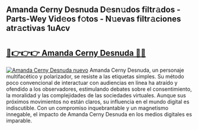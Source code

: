 ## Amanda Cerny Desnuda D𝚎sn𝚞dos filtr𝚊dos - Parts-Wey Vid𝚎os f𝚘tos - N𝚞evas filtr𝚊ciones atr𝚊ctivas 1uAcv

# <h2><a href="http://mba8cn.tromn.icu/?c=Amanda+Cerny+Desnuda">🔗👉👉👉 Amanda Cerny Desnuda 🔗🔗</a></h2>

[![Amanda Cerny Desnuda nuevo](https://i.imgur.com/pEAQMta.gif)](http://mba8cn.tromn.icu/?c=Amanda+Cerny+Desnuda)
Amanda Cerny Desnuda, un personaje multifacético y polarizador, se resiste a las etiquetas simples. Su método poco convencional de interactuar con audiencias en línea ha atraído y ofendido a los observadores, estimulando debates sobre el consentimiento, la moralidad y las complejidades de las sociedades virtuales. Aunque sus próximos movimientos no están claros, su influencia en el mundo digital es indiscutible. Con un compromiso inquebrantable y un magnetismo innegable, el impacto de Amanda Cerny Desnuda en los medios digitales es imparable.
